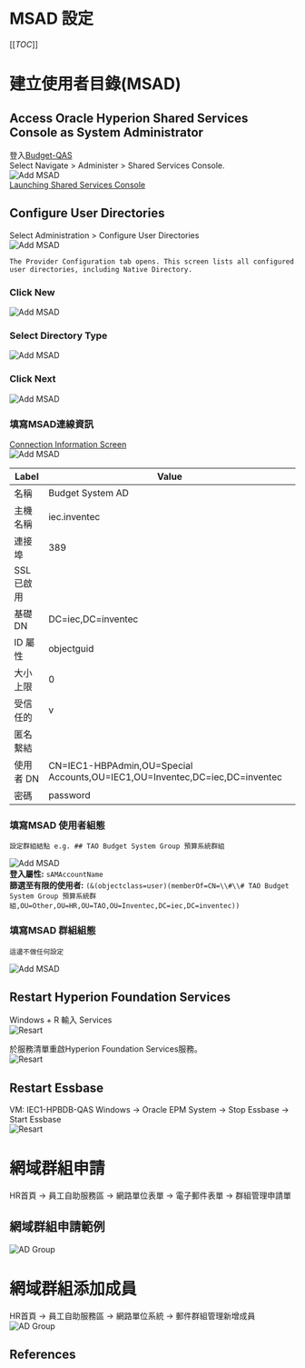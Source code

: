 # MSAD 設定 

[[_TOC_]]

# 建立使用者目錄(MSAD)
## Access Oracle Hyperion Shared Services Console as System Administrator
登入[Budget-QAS][Budget-QAS]  
Select Navigate > Administer > Shared Services Console.  
![Add MSAD][001]  
[Launching Shared Services Console][R001]

## Configure User Directories
Select Administration > Configure User Directories  
![Add MSAD][002]

    The Provider Configuration tab opens. This screen lists all configured user directories, including Native Directory.
### Click New

![Add MSAD][003]  

### Select Directory Type
![Add MSAD][004]

### Click Next
![Add MSAD][005]  

### 填寫MSAD連線資訊
[Connection Information Screen][R002]  
![Add MSAD][006]

| Label      | Value                                                                                     |
| ---------- | ----------------------------------------------------------------------------------------- |
| 名稱       | Budget System AD                                                                          |
| 主機名稱   | iec.inventec                                                                              |
| 連接埠     | 389                                                                                       |
| SSL 已啟用 |                                                                                           |
| 基礎 DN    | DC=iec,DC=inventec                                                                        |
| ID 屬性    | objectguid                                                                                |
| 大小上限   | 0                                                                                         |
| 受信任的   | v                                                                                         |
| 匿名繫結   |                                                                                           |
| 使用者 DN  | CN=IEC1-HBPAdmin,OU=Special Accounts,OU=IEC1,OU=Inventec,DC=iec,DC=inventec |
| 密碼       | password                                                                                  |

### 填寫MSAD 使用者組態
	設定群組結點 e.g. ## TAO Budget System Group 預算系統群組
![Add MSAD][007]  
**登入屬性:** `sAMAccountName`  
**篩選至有限的使用者:** `(&(objectclass=user)(memberOf=CN=\\#\\# TAO Budget System Group 預算系統群組,OU=Other,OU=HR,OU=TAO,OU=Inventec,DC=iec,DC=inventec))`  

### 填寫MSAD 群組組態
	這邊不做任何設定
![Add MSAD][008]


## Restart Hyperion Foundation Services

Windows + R 輸入 Services  
![Resart][009]  

於服務清單重啟Hyperion Foundation Services服務。  
![Resart][010]

## Restart Essbase

VM: IEC1-HPBDB-QAS 
Windows -> Oracle EPM System -> Stop Essbase -> Start Essbase  
![Resart][013]  

# 網域群組申請

HR首頁 -> 員工自助服務區 -> 網路單位表單 -> 電子郵件表單 -> 群組管理申請單

## 網域群組申請範例
![AD Group][011]

# 網域群組添加成員
HR首頁 -> 員工自助服務區 -> 網路單位系統 -> 郵件群組管理新增成員
![AD Group][012]

## References

[001]: ./_assets/1_SharedServicesConsole.png
[002]: ./_assets/2_ConfigureUserDirectories.png
[003]: ./_assets/3_AddMicrosoftActiveDirectory_MSAD.png
[004]: ./_assets/4_SelectDirectoryType.png
[005]: ./_assets/5_ClickNext.png
[006]: ./_assets/MSAD_ConnInfo.png
[007]: ./_assets/MSAD_UserConfigurationScreen.png
[008]: ./_assets/MSAD_GroupConfigurationScreen.png
[009]: ./_assets/win+r_services.png
[010]: ./_assets/_Restart_Hyperion_Foundation_Services.png
[011]: ./_assets/AD_Group.png
[012]: ./_assets/AD_Group_AddUser.png
[013]:./_assets/_Restart_Essbase.png

[Budget-QAS]: https://budget-qas.inventec.com:19000/workspace/index.jsp

[R001]: https://docs.oracle.com/en/applications/enterprise-performance-management/11.2/epmsc/logon.html
[R002]: https://docs.oracle.com/en/applications/enterprise-performance-management/11.2/epmsc/configuring_oid_active_directory_and_other_ldap-based_user_directories.html